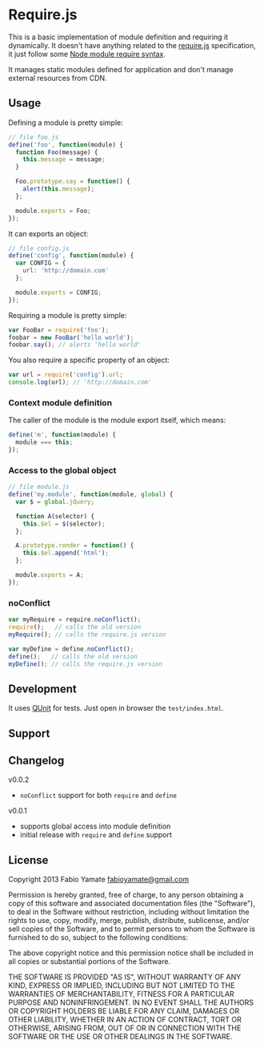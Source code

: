 # Require.js

This is a basic implementation of module definition and requiring it dynamically. It doesn't have
anything related to the [require.js](https://github.com/jrburke/requirejs) specification, it just
follow some [Node module require syntax](http://nodejs.org/api/modules.html).

It manages static modules defined for application and don't manage external resources from CDN.

## Usage

Defining a module is pretty simple:

```javascript
// file foo.js
define('foo', function(module) {
  function Foo(message) {
    this.message = message;
  }

  Foo.prototype.say = function() {
    alert(this.message);
  };

  module.exports = Foo;
});
```

It can exports an object:

```javascript
// file config.js
define('config', function(module) {
  var CONFIG = {
    url: 'http://domain.com'
  };

  module.exports = CONFIG;
});
```

Requiring a module is pretty simple:

```javascript
var FooBar = require('foo');
foobar = new FooBar('hello world');
foobar.say(); // alerts 'hello world'
```

You also require a specific property of an object:

```javascript
var url = require('config').url;
console.log(url); // 'http://domain.com'
```

### Context module definition

The caller of the module is the module export itself, which means:

```javascript
define('m', function(module) {
  module === this;
});
```

### Access to the global object

```javascript
// file module.js
define('my.module', function(module, global) {
  var $ = global.jQuery;

  function A(selector) {
    this.$el = $(selector);
  };

  A.prototype.render = function() {
    this.$el.append('html');
  };

  module.exports = A;
});
```

### noConflict

```javascript
var myRequire = require.noConflict();
require();   // calls the old version
myRequire(); // calls the require.js version

var myDefine = define.noConflict();
define();   // calls the old version
myDefine(); // calls the require.js version
```

## Development

It uses [QUnit](http://qunitjs.com/) for tests. Just open in browser the `test/index.html`.

## Support

## Changelog

v0.0.2

* `noConflict` support for both `require` and `define`

v0.0.1

* supports global access into module definition
* initial release with `require` and `define` support

## License

Copyright 2013 Fabio Yamate <fabioyamate@gmail.com>

Permission is hereby granted, free of charge, to any person obtaining
a copy of this software and associated documentation files (the
"Software"), to deal in the Software without restriction, including
without limitation the rights to use, copy, modify, merge, publish,
distribute, sublicense, and/or sell copies of the Software, and to
permit persons to whom the Software is furnished to do so, subject to
the following conditions:

The above copyright notice and this permission notice shall be
included in all copies or substantial portions of the Software.

THE SOFTWARE IS PROVIDED "AS IS", WITHOUT WARRANTY OF ANY KIND,
EXPRESS OR IMPLIED, INCLUDING BUT NOT LIMITED TO THE WARRANTIES OF
MERCHANTABILITY, FITNESS FOR A PARTICULAR PURPOSE AND
NONINFRINGEMENT. IN NO EVENT SHALL THE AUTHORS OR COPYRIGHT HOLDERS BE
LIABLE FOR ANY CLAIM, DAMAGES OR OTHER LIABILITY, WHETHER IN AN ACTION
OF CONTRACT, TORT OR OTHERWISE, ARISING FROM, OUT OF OR IN CONNECTION
WITH THE SOFTWARE OR THE USE OR OTHER DEALINGS IN THE SOFTWARE.
